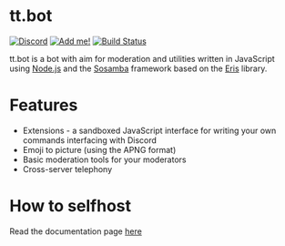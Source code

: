 # tt.bot 
[![Discord][discord shield]][discord invite] [![Add me!][tt.bot add shield]][tt.bot invite]
[![Build Status][gh shield]][gh]

tt.bot is a bot with aim for moderation and utilities written in JavaScript using [Node.js] and the [Sosamba] framework based on the [Eris] library.

# Features
- Extensions - a sandboxed JavaScript interface for writing your own commands interfacing with Discord
- Emoji to picture (using the APNG format)
- Basic moderation tools for your moderators
- Cross-server telephony


# How to selfhost
Read the documentation page [here](./docs/Selfhosting.md)


[discord shield]: https://discordapp.com/api/guilds/195865382039453697/widget.png?style=shield
[discord invite]: https://discord.gg/pGN5dMq
[tt.bot add shield]: https://img.shields.io/badge/tt.bot-add%20to%20your%20server-008800.svg
[tt.bot invite]: https://discordapp.com/oauth2/authorize?scope=bot&client_id=195506253806436353&permissions=-1&response_type=code
[gh shield]: https://github.com/tt-bot-dev/tt.bot/workflows/Check%20linting/badge.svg
[gh]: https://github.com/tt-bot-dev/tt.bot/actions
[Node.js]: https://nodejs.org
[Eris]: https://github.com/abalabahaha/eris
[Sosamba]: https://github.com/tt-bot-dev/sosamba